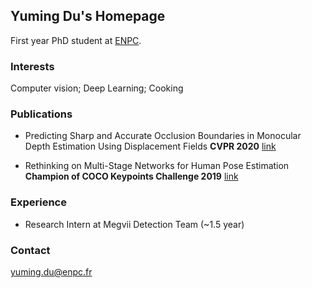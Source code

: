 ## Yuming Du's Homepage

First year PhD student at [ENPC](https://imagine-lab.enpc.fr/). 


### Interests
Computer vision; Deep Learning; Cooking

### Publications
- Predicting Sharp and Accurate Occlusion Boundaries in Monocular Depth Estimation Using Displacement Fields **CVPR 2020**
[link](https://arxiv.org/abs/2002.12730)

- Rethinking on Multi-Stage Networks for Human Pose Estimation **Champion of COCO Keypoints Challenge 2019** 
[link](https://arxiv.org/abs/1901.00148)

### Experience
- Research Intern at Megvii Detection Team (~1.5 year)

### Contact
yuming.du@enpc.fr
